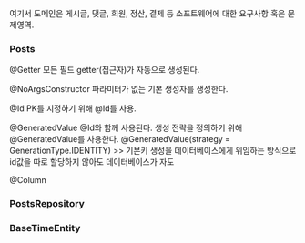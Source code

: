 여기서 도메인은 게시글, 댓글, 회원, 정산, 결제 등 소프트웨어에 대한 요구사항 혹은 문제영역.

### Posts
@Getter
모든 필드 getter(접근자)가 자동으로 생성된다. 

@NoArgsConstructor
파라미터가 없는 기본 생성자를 생성한다.

@Id
PK를 지정하기 위해 @Id를 사용.

@GeneratedValue
@Id와 함께 사용된다. 생성 전략을 정의하기 위해 @GeneratedValue를 사용한다.
@GeneratedValue(strategy = GenerationType.IDENTITY) >> 기본키 생성을 데이터베이스에게 위임하는 방식으로 id값을 따로 할당하지 않아도 데이터베이스가 자도

@Column
### PostsRepository



### BaseTimeEntity





